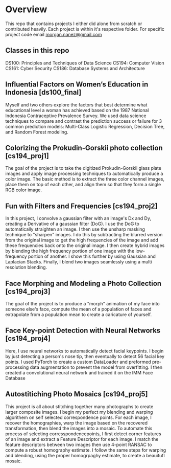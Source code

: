 # Overview

This repo that contains projects I either did alone from scratch or contributed heavily. Each project is within it's respective folder. For specific project code email morgan.nanez@gmail.com

## Classes in this repo
DS100: Principles and Techniques of Data Science
CS194: Computer Vision
CS161: Cyber Security
CS186: Database Systems and Architecture

## Influential Factors on Women’s Education in Indonesia [ds100_final]
Myself and two others explore the factors that best determine what educational level a woman has achieved based on the 1987 National Indonesia Contraceptive Prevalence Survey. We used data science techniques to compare and contrast the prediction success or failure for 3 common prediction models:  Multi-Class Logistic Regression, Decision Tree, and Random Forest modeling.

## Colorizing the Prokudin-Gorskii photo collection [cs194_proj1]

The goal of the project is to take the digitized Prokudin-Gorskii glass plate images and apply image processing techniques to automatically produce a color image. The basic method is to extract the three color channel images, place them on top of each other, and align them so that they form a single RGB color image.

## Fun with Filters and Frequencies [cs194_proj2]

In this project, I convolve a gaussian filter with an image's Dx and Dy, creating a Derivative of a gaussian filter (DoG). I use the DoG to automatically straighten an image. I then use the unsharp masking technique to "sharpen" images. I do this by subtracting the blurred version from the original image to get the high frequencies of the image and add these frequencies back onto the original image. I then create hybrid images by blending the high frequency portion of one image with the low-frequency portion of another. I show this further by using Gaussian and Laplacian Stacks. Finally, I blend two images seamlessly using a multi resolution blending.  

## Face Morphing and Modeling a Photo Collection [cs194_proj3]

The goal of the project is to produce a "morph" animation of my face into someone else's face, compute the mean of a population of faces and extrapolate from a population mean to create a caricature of yourself.

## Face Key-point Detection with Neural Networks [cs194_proj4]

Here, I use neural networks to automatically detect facial keypoints. I begin by just detecting a person's nose tip, then eventually to detect 56 facial key points. I used PyTorch to create a custom DataLoader and preformed pre-processing data augmentation to prevent the model from overfitting. I then created a convolutional neural network and trained it on the IMM Face Database

## Autostitiching Photo Mosaics [cs194_proj5]

This project is all about stitching together many photographs to create larger composite images. I begin my perfect my blending and warping algorithem on self selected correspondence points. For each image, I recover  the homographies, warp the image based on the recovered transformation, then blend the images into a mosaic. To automate this process of selecting corresspondencepoints, I first detect corner features of an image and extract a Feature Descriptor for each image. I match the feature descriptors between two images then use 4-point RANSAC to compute a robust homography estimate. I follow the same steps for warping and blending, using the proper homogrpaghy estimate, to create a beauitufl mosaic.
